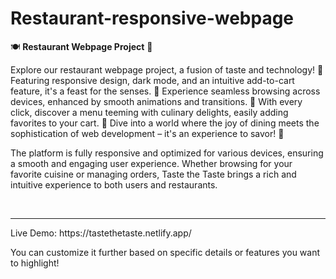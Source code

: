# Restaurant-responsive-webpage
🍽️ **Restaurant Webpage Project** 🍔

Explore our restaurant webpage project, a fusion of taste and technology! 🌟 Featuring responsive design, dark mode, and an intuitive add-to-cart feature, it's a feast for the senses. 📱 Experience seamless browsing across devices, enhanced by smooth animations and transitions. 🌙 With every click, discover a menu teeming with culinary delights, easily adding favorites to your cart. 🛒 Dive into a world where the joy of dining meets the sophistication of web development – it's an experience to savor! 🍰 

The platform is fully responsive and optimized for various devices, ensuring a smooth and engaging user experience. Whether browsing for your favorite cuisine or managing orders, Taste the Taste brings a rich and intuitive experience to both users and restaurants.

<br />
<hr/>
Live Demo: https://tastethetaste.netlify.app/

You can customize it further based on specific details or features you want to highlight!






